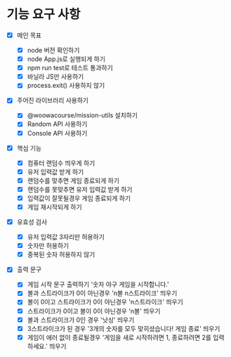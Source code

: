 # 기능 요구 사항

- [x] 메인 목표

  - [x] node 버전 확인하기
  - [x] node App.js로 실행되게 하기
  - [x] npm run test로 테스트 통과하기
  - [x] 바닐라 JS만 사용하기
  - [x] process.exit() 사용하지 않기

- [x] 주어진 라이브러리 사용하기

  - [x] @woowacourse/mission-utils 설치하기
  - [x] Random API 사용하기
  - [x] Console API 사용하기

- [x] 핵심 기능

  - [x] 컴퓨터 랜덤수 띄우게 하기
  - [x] 유저 입력값 받게 하기
  - [x] 랜덤수를 맞추면 게임 종료되게 하기
  - [x] 랜덤수를 못맞추면 유저 입력값 받게 하기
  - [x] 입력값이 잘못될경우 게임 종료되게 하기
  - [x] 게임 재시작되게 하기

- [x] 유효성 검사

  - [x] 유저 입력값 3자리만 허용하기
  - [x] 숫자만 허용하기
  - [x] 중복된 숫자 허용하지 않기

- [x] 출력 문구

  - [x] 게임 시작 문구 출력하기 '숫자 야구 게임을 시작합니다.'
  - [x] 볼과 스트라이크가 0이 아닌경우 'n볼 n스트라이크' 띄우기
  - [x] 볼이 0이고 스트라이크가 0이 아닌경우 'n스트라이크' 띄우기
  - [x] 스트라이크가 0이고 볼이 0이 아닌경우 'n볼' 띄우기
  - [x] 볼과 스트라이크가 0인 경우 '낫싱' 띄우기
  - [x] 3스트라이크가 된 경우 '3개의 숫자를 모두 맞히셨습니다! 게임 종료' 띄우기
  - [x] 게임이 에러 없이 종료될경우 '게임을 새로 시작하려면 1, 종료하려면 2를 입력하세요.' 띄우기
